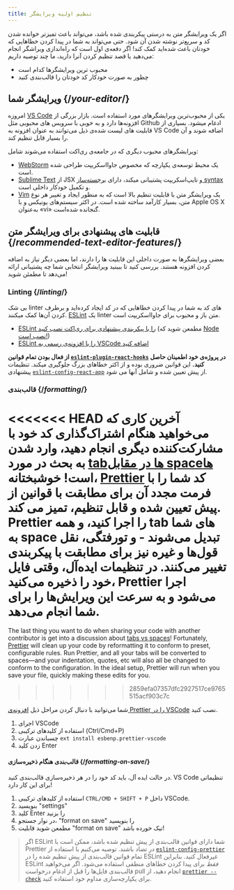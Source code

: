```yaml
---
title: تنظیم اولیه ویرایشگر
---
```


<Intro>

اگر یک ویرایشگر متن به درستی پیکربندی شده باشد، می‌تواند باعث تمیزتر خوانده شدن کد و سریع‌تر نوشته شدن آن شود. حتی می‌تواند به شما در پیدا کردن خطاهایی که خودتان باعث شده‌اید کمک کند! اگر دفعه‌ی اول است که راه‌اندازی ویراشگر انجام می‌دهید یا قصد تنظیم کردن آنرا دارید، ما چند توصیه داریم:

</Intro>

<YouWillLearn>

* محبوب ترین ویرایشگرها کدام است
* چطور به صورت خودکار کد خودتان را قالب‌بندی کنید

</YouWillLearn>

## ویرایشگر شما {/*your-editor*/}

امروزه [VS Code](https://code.visualstudio.com/) یکی از محبوب‌ترین ویرایشگرهای مورد استفاده است. بازار بزرگی از افزونه‌ها دارد و به خوبی با سرویس های محبوبی مثل Github ادغام میشود. بسیاری از قابلیت های لیست شده‌ی ذیل می‌توانند به عنوان افزونه به VS Code اضافه شوند و آن را بسیار قابل تنظیم کند.

ویرایشگرهای محبوب دیگری که در جامعه‌ی ری‌اکت استفاده می‌شوند شامل:

* [WebStorm](https://www.jetbrains.com/webstorm/) یک محیط توسعه‌ی یکپارچه که مخصوص جاوااسکریپت طراحی شده است.
* [Sublime Text](https://www.sublimetext.com/) از JSX و تایپ‌اسکریپت پشتیبانی میکند، دارای [برجسته‌ساز syntax](https://stackoverflow.com/a/70960574/458193) و تکمیل خودکار داخلی است.
* [Vim](https://www.vim.org/) یک ویرایشگر متن با قابلیت تنظیم بالا است که به منظور ایجاد و تغییر هر نوع متن، بسیار کارآمد ساخته شده است. در اکثر سیستم‌های یونیکس و با Apple OS X به‌عنوان «vi» گنجانده شده‌است.

## قابلیت های پیشنهادی برای ویرایشگر متن {/*recommended-text-editor-features*/}

بعضی ویرایشگرها به صورت داخلی این قابلیت ها را دارند، اما بعضی دیگر نیاز به اضافه کردن افزونه هستند. بررسی کنید تا ببینید ویرایشگر انتخابی شما چه پشتیبانی ارائه می‌دهد تا مطمئن شوید!

### Linting {/*linting*/}

بی شک linter های کد به شما در پیدا کردن خطاهایی که در کد ایجاد کرده‌اید و برطرف کردن آن‌ها کمک میکنند. [ESLint](https://eslint.org/) یک linter متن باز و محبوب برای جاوااسکریپت است.

* [ESLint را با پیکربندی پیشنهادی برای ری‌اکت نصب کنید](https://www.npmjs.com/package/eslint-config-react-app) (مطمعن شوید که [Node نصب است!](https://nodejs.org/en/download/current/))
* [ESLint را با افزونه‌ی رسمی به VSCode اضافه کنید](https://marketplace.visualstudio.com/items?itemName=dbaeumer.vscode-eslint)

**از فعال بودن تمام قوانین [`eslint-plugin-react-hooks`](https://www.npmjs.com/package/eslint-plugin-react-hooks) در پروژه‌ی خود اطمینان حاصل کنید.** این قوانین ضروری بوده و از اکثر خطاهای بزرگ جلوگیری میکند. تنظیمات پیشنهادی [`eslint-config-react-app`](https://www.npmjs.com/package/eslint-config-react-app) از پیش تعیین شده و شامل آنها می شود.

### قالب‌بندی {/*formatting*/}

<<<<<<< HEAD
آخرین کاری که می‌خواهید هنگام اشتراک‌گذاری کد خود با مشارکت‌کننده دیگری انجام دهید، وارد شدن به بحث در مورد [tab‌ها در مقابل space‌ها](https://www.google.com/search?q=tabs+vs+spaces) است! خوشبختانه، [Prettier](https://prettier.io/) کد شما را با فرمت مجدد آن برای مطابقت با قوانین از پیش تعیین شده و قابل تنظیم، تمیز می کند. Prettier را اجرا کنید، و همه tab های شما به space تبدیل می‌شوند - و تورفتگی، نقل قول‌ها و غیره نیز برای مطابقت با پیکربندی تغییر می‌کنند. در تنظیمات ایده‌آل، وقتی فایل خود را ذخیره می‌کنید، Prettier اجرا می‌شود و به سرعت این ویرایش‌ها را برای شما انجام می‌دهد.
=======
The last thing you want to do when sharing your code with another contributor is get into a discussion about [tabs vs spaces](https://www.google.com/search?q=tabs+vs+spaces)! Fortunately, [Prettier](https://prettier.io/) will clean up your code by reformatting it to conform to preset, configurable rules. Run Prettier, and all your tabs will be converted to spaces—and your indentation, quotes, etc will also all be changed to conform to the configuration. In the ideal setup, Prettier will run when you save your file, quickly making these edits for you.
>>>>>>> 2859efa07357dfc2927517ce9765515acf903c7c

شما می‌توانید با دنبال کردن مراحل ذیل [افزونه‌ی Prettier را در VSCode](https://marketplace.visualstudio.com/items?itemName=esbenp.prettier-vscode) نصب کنید.

1. اجرای VSCode
2. استفاده از کلیدهای ترکیبی (Ctrl/Cmd+P)
3. چسباندن عبارت `ext install esbenp.prettier-vscode`
4. زدن کلید Enter

#### قالب‌بندی هنگام ذخیره‌سازی {/*formatting-on-save*/}

در حالت ایده آل، باید کد خود را در هر ذخیره‌سازی قالب‌بندی کنید. VS Code تنظیماتی برای این کار دارد!

1. استفاده از کلیدهای ترکیبی `CTRL/CMD + SHIFT + P` داخل VSCode.
2. بنویسید "settings"
3. کلید Enter را بزنید
4. در نوار جستجو، "format on save" را بنویسید
5. مطمعن شوید قابلیت "format on save" تیک خورده باشد!

> اگر ESLint شما دارای قوانین قالب‌بندی از پیش تنظیم شده باشد، ممکن است با Prettier در تضاد باشند. توصیه می‌کنیم با استفاده از [`eslint-config-prettier`](https://github.com/prettier/eslint-config-prettier) تمام قوانین قالب‌بندی  از پیش تنظیم شده را در ESLint غیرفعال کنید. بنابراین ESLint *فقط* برای پیدا کردن خطاهای منطقی استفاده می‌شود.  اگر می‌خواهید قالب‌بندی فایل‌ها را قبل از ادغام درخواست pull انجام دهید، از [`prettier --check`](https://prettier.io/docs/en/cli.html#--check) برای یکپارچه‌سازی مداوم خود استفاده کنید.
